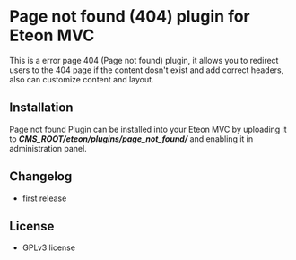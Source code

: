 Page not found (404) plugin for Eteon MVC
=============================

This is a error page 404 (Page not found) plugin, it allows you to redirect users to the 404 page if the content dosn't exist and add correct headers, also can customize content and layout.

Installation
------------

Page not found Plugin can be installed into your Eteon MVC by uploading it to ***CMS_ROOT/eteon/plugins/page_not_found/*** and enabling it in administration panel.

Changelog
---------

- first release

License
-------

* GPLv3 license
